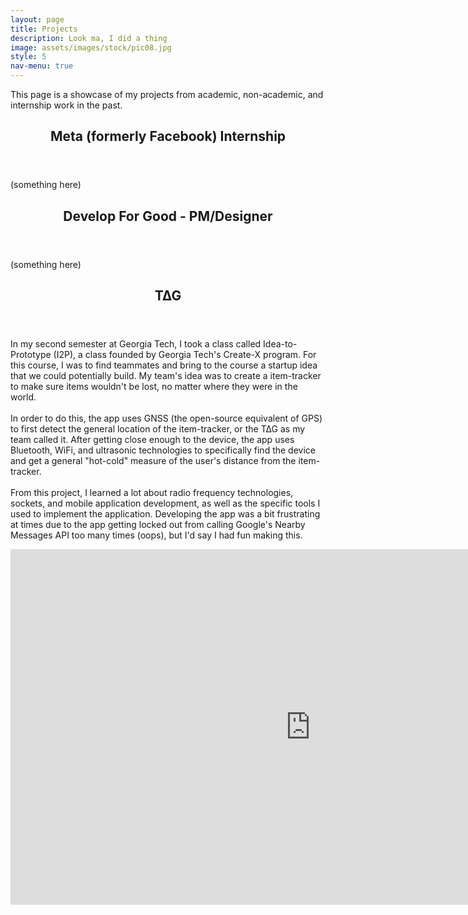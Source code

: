 ```yaml
---
layout: page
title: Projects
description: Look ma, I did a thing
image: assets/images/stock/pic08.jpg
style: 5
nav-menu: true
---
```


<section id="one">
	<div class="inner">
		<p>
			This page is a showcase of my projects from academic, non-academic, and internship work in the past.
		</p>
	</div>
</section>

<section id="">
	<div class="inner">
		<header class="major">
			<h2>Meta (formerly Facebook) Internship</h2>
		</header>
		<p>
			(something here)
		</p>
		<ul class="actions">
		</ul>
	</div>
</section>

<section id="">
	<div class="inner">
		<header class="major">
			<h2>Develop For Good - PM/Designer</h2>
		</header>
		<p>
			(something here)
		</p>
		<ul class="actions">
		</ul>
	</div>
</section>

<section id="">
	<div class="inner">
		<header class="major">
			<h2>T∆G</h2>
		</header>
		<p>
			In my second semester at Georgia Tech, I took a class called Idea-to-Prototype (I2P), a class founded by Georgia Tech's Create-X program. For this course, I was to find teammates and bring to the course a startup idea that we could potentially build. My team's idea was to create a item-tracker to make sure items wouldn't be lost, no matter where they were in the world.
			<br/><br/>
			In order to do this, the app uses GNSS (the open-source equivalent of GPS) to first detect the general location of the item-tracker, or the T∆G as my team called it. After getting close enough to the device, the app uses Bluetooth, WiFi, and ultrasonic technologies to specifically find the device and get a general "hot-cold" measure of the user's distance from the item-tracker.
			<br/><br/>
			From this project, I learned a lot about radio frequency technologies, sockets, and mobile application development, as well as the specific tools I used to implement the application. Developing the app was a bit frustrating at times due to the app getting locked out from calling Google's Nearby Messages API too many times (oops), but I'd say I had fun making this.
		</p>
		<iframe src="https://docs.google.com/presentation/d/e/2PACX-1vTJu4pmYAaN5d8Hp4BjzfTc_-6c8dr8phmwrWF3zSGPEDVwk2NUrhPaw1__yrRQondtQdR-ZtGX8PX_/embed?start=false&loop=true&delayms=3000" frameborder="0" width="960" height="569" allowfullscreen="true" mozallowfullscreen="true" webkitallowfullscreen="true"></iframe>
		<ul class="actions">
		</ul>
	</div>
</section>

<!-- <section id="one">
	<div class="inner">
		<p>
			Ever since I seriously picked up computer science as a junior in high school, I've never put it down. Computer science seems to be an ever expanding field with seemingly infinite possibilities, so I like taking some free time to use (and break) these tools. Starting out with the fundamentals, I've learned about data structure and algorithms, website and mobile applications development, data science, artificial intelligence (AI) -- specifically AI, and applications of all of those techniques. Who knows what I might discover in the future? Anyway. Here is a showcase of those projects.
		</p>
	</div>
</section>

<section id="two">
	<div class="inner">
		<header class="major">
			<h2>T∆G</h2>
		</header>
		<p>
			This semester, I took a class called Idea-to-Prototype (I2P), a class founded by Georgia Tech's Create-X program. For this course, I was to find teammates and bring to the course a startup idea that we could potentially build. My team's idea was to create a item-tracker to make sure items wouldn't be lost, no matter where they were in the world.
			<br/><br/>
			In order to do this, the app uses GNSS (the open-source equivalent of GPS) to first detect the general location of the item-tracker, or the T∆G as my team called it. After getting close enough to the device, the app uses Bluetooth, WiFi, and ultrasonic technologies to specifically find the device and get a general "hot-cold" measure of the user's distance from the item-tracker.
			<br/><br/>
			From this project, I learned a lot about radio frequency technologies, sockets, and mobile application development, as well as the specific tools I used to implement the application. Developing the app was a bit frustrating at times due to the app getting locked out from calling Google's Nearby Messages API too many times (oops), but I'd say I had fun making this.
		</p>
		<iframe src="https://docs.google.com/presentation/d/e/2PACX-1vTJu4pmYAaN5d8Hp4BjzfTc_-6c8dr8phmwrWF3zSGPEDVwk2NUrhPaw1__yrRQondtQdR-ZtGX8PX_/embed?start=false&loop=true&delayms=3000" frameborder="0" width="960" height="569" allowfullscreen="true" mozallowfullscreen="true" webkitallowfullscreen="true"></iframe>
		<ul class="actions">
		</ul>
	</div>
</section>

<section id="three">
	<div class="inner">
		<header class="major">
			<h2>Hackathon Projects</h2>
		</header>
		<p>Quite a bit of my freshman year of college was spent on going to hackathons, and through those experiences I've learned quite a bit about website development, data science, and more importantly, how to learn quickly. Check out the projects:</p>
		<ul class="actions">
			<li><a href="{{site.baseurl}}/hackathons" class="button next">Hackathon Projects</a></li>
		</ul>
	</div>
</section> -->